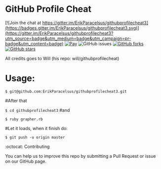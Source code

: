 # GitHub Profile Cheat

[![Join the chat at https://gitter.im/ErikParacelsus/githubprofilecheat3](https://badges.gitter.im/ErikParacelsus/githubprofilecheat3.svg)](https://gitter.im/ErikParacelsus/githubprofilecheat3?utm_source=badge&utm_medium=badge&utm_campaign=pr-badge&utm_content=badge)
[![Pay](https://img.shields.io/badge/%24-free-%23a10000.svg)](#) ![GitHub issues](https://img.shields.io/github/issues/erikparacelsus/githubprofilecheat3.svg) [![GitHub forks](https://img.shields.io/github/forks/erikparacelsus/githubprofilecheat3.svg)](https://github.com/erikparacelsus/githubprofilecheat3/network)  [![GitHub stars](https://img.shields.io/github/stars/erikparacelsus/githubprofilecheat3.svg)](https://github.com/erikparacelsus/githubprofilecheat3/stargazers)
 
 All credits goes to Will (his repo: will/githubprofilecheat)
 
# Usage:
`$ git@github.com:ErikParacelsus/githubprofilecheat3.git`

#After that
 
 `$ cd githubprofilecheat3`
#and
 
 `$ ruby grapher.rb`
 
#Let it loads, when it finish do:
 
 `$ git push -u origin master`

:octocat: Contributing

You can help us to improve this repo by submitting a Pull Request or issue on our GitHub page.

